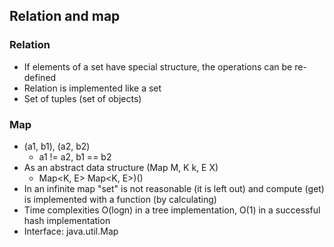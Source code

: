 ## Relation and map

### Relation

- If elements of a set have special structure, the operations can be re-defined
- Relation is implemented like a set
- Set of tuples (set of objects)

### Map

- (a1, b1), (a2, b2)
  - a1 != a2, b1 == b2
- As an abstract data structure (Map M, K k, E X)
  - Map<K, E> Map<K, E>)()
- In an infinite map "set" is not reasonable (it is left out) and compute (get) is implemented with a function (by calculating)
- Time complexities O(logn) in a tree implementation, O(1) in a successful hash implementation
- Interface: java.util.Map
